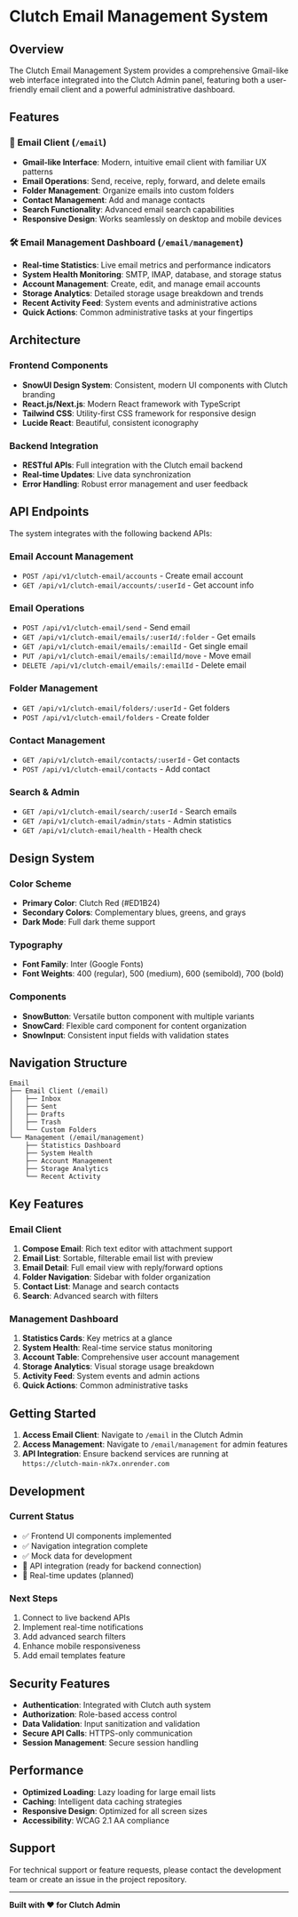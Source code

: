 # Clutch Email Management System

## Overview

The Clutch Email Management System provides a comprehensive Gmail-like web interface integrated into the Clutch Admin panel, featuring both a user-friendly email client and a powerful administrative dashboard.

## Features

### 🎯 Email Client (`/email`)
- **Gmail-like Interface**: Modern, intuitive email client with familiar UX patterns
- **Email Operations**: Send, receive, reply, forward, and delete emails
- **Folder Management**: Organize emails into custom folders
- **Contact Management**: Add and manage contacts
- **Search Functionality**: Advanced email search capabilities
- **Responsive Design**: Works seamlessly on desktop and mobile devices

### 🛠️ Email Management Dashboard (`/email/management`)
- **Real-time Statistics**: Live email metrics and performance indicators
- **System Health Monitoring**: SMTP, IMAP, database, and storage status
- **Account Management**: Create, edit, and manage email accounts
- **Storage Analytics**: Detailed storage usage breakdown and trends
- **Recent Activity Feed**: System events and administrative actions
- **Quick Actions**: Common administrative tasks at your fingertips

## Architecture

### Frontend Components
- **SnowUI Design System**: Consistent, modern UI components with Clutch branding
- **React.js/Next.js**: Modern React framework with TypeScript
- **Tailwind CSS**: Utility-first CSS framework for responsive design
- **Lucide React**: Beautiful, consistent iconography

### Backend Integration
- **RESTful APIs**: Full integration with the Clutch email backend
- **Real-time Updates**: Live data synchronization
- **Error Handling**: Robust error management and user feedback

## API Endpoints

The system integrates with the following backend APIs:

### Email Account Management
- `POST /api/v1/clutch-email/accounts` - Create email account
- `GET /api/v1/clutch-email/accounts/:userId` - Get account info

### Email Operations
- `POST /api/v1/clutch-email/send` - Send email
- `GET /api/v1/clutch-email/emails/:userId/:folder` - Get emails
- `GET /api/v1/clutch-email/emails/:emailId` - Get single email
- `PUT /api/v1/clutch-email/emails/:emailId/move` - Move email
- `DELETE /api/v1/clutch-email/emails/:emailId` - Delete email

### Folder Management
- `GET /api/v1/clutch-email/folders/:userId` - Get folders
- `POST /api/v1/clutch-email/folders` - Create folder

### Contact Management
- `GET /api/v1/clutch-email/contacts/:userId` - Get contacts
- `POST /api/v1/clutch-email/contacts` - Add contact

### Search & Admin
- `GET /api/v1/clutch-email/search/:userId` - Search emails
- `GET /api/v1/clutch-email/admin/stats` - Admin statistics
- `GET /api/v1/clutch-email/health` - Health check

## Design System

### Color Scheme
- **Primary Color**: Clutch Red (#ED1B24)
- **Secondary Colors**: Complementary blues, greens, and grays
- **Dark Mode**: Full dark theme support

### Typography
- **Font Family**: Inter (Google Fonts)
- **Font Weights**: 400 (regular), 500 (medium), 600 (semibold), 700 (bold)

### Components
- **SnowButton**: Versatile button component with multiple variants
- **SnowCard**: Flexible card component for content organization
- **SnowInput**: Consistent input fields with validation states

## Navigation Structure

```
Email
├── Email Client (/email)
│   ├── Inbox
│   ├── Sent
│   ├── Drafts
│   ├── Trash
│   └── Custom Folders
└── Management (/email/management)
    ├── Statistics Dashboard
    ├── System Health
    ├── Account Management
    ├── Storage Analytics
    └── Recent Activity
```

## Key Features

### Email Client
1. **Compose Email**: Rich text editor with attachment support
2. **Email List**: Sortable, filterable email list with preview
3. **Email Detail**: Full email view with reply/forward options
4. **Folder Navigation**: Sidebar with folder organization
5. **Contact List**: Manage and search contacts
6. **Search**: Advanced search with filters

### Management Dashboard
1. **Statistics Cards**: Key metrics at a glance
2. **System Health**: Real-time service status monitoring
3. **Account Table**: Comprehensive user account management
4. **Storage Analytics**: Visual storage usage breakdown
5. **Activity Feed**: System events and admin actions
6. **Quick Actions**: Common administrative tasks

## Getting Started

1. **Access Email Client**: Navigate to `/email` in the Clutch Admin
2. **Access Management**: Navigate to `/email/management` for admin features
3. **API Integration**: Ensure backend services are running at `https://clutch-main-nk7x.onrender.com`

## Development

### Current Status
- ✅ Frontend UI components implemented
- ✅ Navigation integration complete
- ✅ Mock data for development
- 🔄 API integration (ready for backend connection)
- 🔄 Real-time updates (planned)

### Next Steps
1. Connect to live backend APIs
2. Implement real-time notifications
3. Add advanced search filters
4. Enhance mobile responsiveness
5. Add email templates feature

## Security Features

- **Authentication**: Integrated with Clutch auth system
- **Authorization**: Role-based access control
- **Data Validation**: Input sanitization and validation
- **Secure API Calls**: HTTPS-only communication
- **Session Management**: Secure session handling

## Performance

- **Optimized Loading**: Lazy loading for large email lists
- **Caching**: Intelligent data caching strategies
- **Responsive Design**: Optimized for all screen sizes
- **Accessibility**: WCAG 2.1 AA compliance

## Support

For technical support or feature requests, please contact the development team or create an issue in the project repository.

---

**Built with ❤️ for Clutch Admin**

